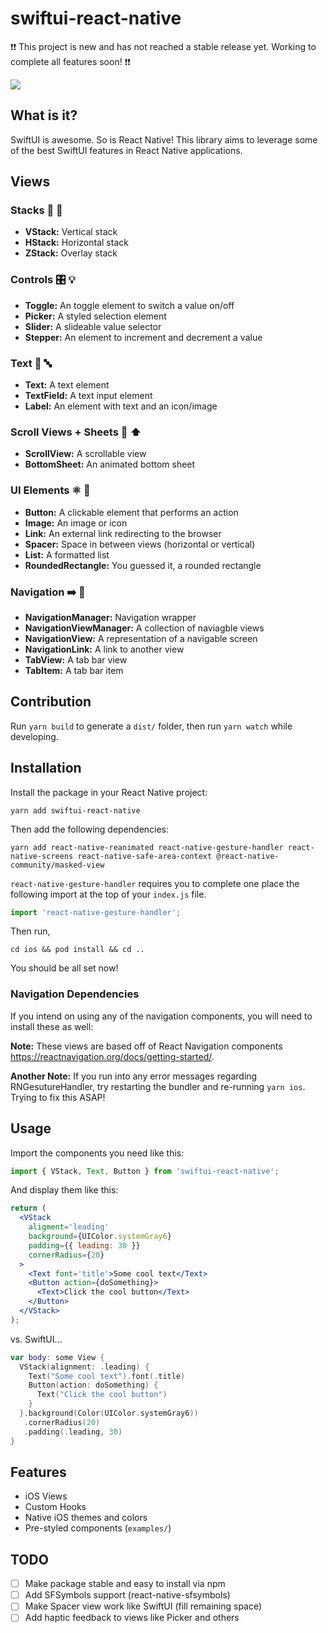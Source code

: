 # swiftui-react-native

:exclamation::exclamation: This project is new and has not reached a stable release yet. Working to complete all features soon! :exclamation::exclamation:

<img src="https://github.com/andrew-levy/swiftui-react-native/blob/master/assets/readme.png?raw=true" />

## What is it?

SwiftUI is awesome. So is React Native! This library aims to leverage some of the best SwiftUI features in React Native applications.

## Views

### Stacks :pancakes: :abcd:

- **VStack:** Vertical stack
- **HStack:** Horizontal stack
- **ZStack:** Overlay stack

### Controls :control_knobs: :bulb:

- **Toggle:** An toggle element to switch a value on/off
- **Picker:** A styled selection element
- **Slider:** A slideable value selector
- **Stepper:** An element to increment and decrement a value

### Text :pencil: :abc:

- **Text:** A text element
- **TextField:** A text input element
- **Label:** An element with text and an icon/image

### Scroll Views + Sheets :scroll: :arrow_up:

- **ScrollView:** A scrollable view
- **BottomSheet:** An animated bottom sheet

### UI Elements :atom_symbol: :iphone:

- **Button:** A clickable element that performs an action
- **Image:** An image or icon
- **Link:** An external link redirecting to the browser
- **Spacer:** Space in between views (horizontal or vertical)
- **List:** A formatted list
- **RoundedRectangle:** You guessed it, a rounded rectangle
<!-- ### Views/Lists :pencil: :scroll: -->

### Navigation :arrow_right: :link:

- **NavigationManager:** Navigation wrapper
- **NavigationViewManager:** A collection of naviagble views
- **NavigationView:** A representation of a navigable screen
- **NavigationLink:** A link to another view
- **TabView:** A tab bar view
- **TabItem:** A tab bar item

## Contribution

Run `yarn build` to generate a `dist/` folder, then run `yarn watch` while developing.

## Installation

Install the package in your React Native project:

```console
yarn add swiftui-react-native
```

Then add the following dependencies:

```console
yarn add react-native-reanimated react-native-gesture-handler react-native-screens react-native-safe-area-context @react-native-community/masked-view
```

`react-native-gesture-handler` requires you to complete one place the following import at the top of your `index.js` file.

```javascript
import 'react-native-gesture-handler';
```

Then run,

```console
cd ios && pod install && cd ..
```

You should be all set now!

### Navigation Dependencies

If you intend on using any of the navigation components, you will need to install these as well:

**Note:** These views are based off of React Navigation components https://reactnavigation.org/docs/getting-started/.

**Another Note:** If you run into any error messages regarding RNGesutureHandler, try restarting the bundler and re-running `yarn ios`. Trying to fix this ASAP!

## Usage

Import the components you need like this:

```javascript
import { VStack, Text, Button } from 'swiftui-react-native';
```

And display them like this:

```jsx
return (
  <VStack
    aligment='leading'
    background={UIColor.systemGray6}
    padding={{ leading: 30 }}
    cornerRadius={20}
  >
    <Text font='title'>Some cool text</Text>
    <Button action={doSomething}>
      <Text>Click the cool button</Text>
    </Button>
  </VStack>
);
```

vs. SwiftUI...

```swift
var body: some View {
  VStack(alignment: .leading) {
    Text("Some cool text").font(.title)
    Button(action: doSomething) {
      Text("Click the cool button")
    }
  }.background(Color(UIColor.systemGray6))
   .cornerRadius(20)
   .padding(.leading, 30)
}
```

## Features

- iOS Views
- Custom Hooks
- Native iOS themes and colors
- Pre-styled components (`examples/`)

## TODO

- [ ] Make package stable and easy to install via npm
- [ ] Add SFSymbols support (react-native-sfsymbols)
- [ ] Make Spacer view work like SwiftUI (fill remaining space)
- [ ] Add haptic feedback to views like Picker and others
